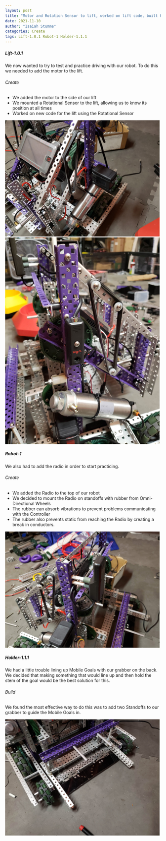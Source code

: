 ```yaml
---
layout: post
title: "Motor and Rotation Sensor to lift, worked on lift code, built holder 1.1.1,and mounted radio"
date: 2021-11-10
author: "Isaiah Stumme"
categories: Create 
tags: Lift-1.0.1 Robot-1 Holder-1.1.1
---
```

##### Lift-1.0.1
 
We now wanted to try to test and practice driving with our robot. To do this we needed to add the motor to the lift. 
 
###### Create
 
- We added the motor to the side of our lift
- We mounted a Rotational Sensor to the lift, allowing us to know its position at all times
- Worked on new code for the lift using the Rotational Sensor
<img class="responsive-img" width="500" src="/assets/pics/Photos-001/20211110_214504.jpg">
<img class="responsive-img" width="500" src="/assets/pics/Photos-001/20211110_214457.jpg">
 
##### Robot-1
 
We also had to add the radio in order to start practicing.
 
###### Create
 
- We added the Radio to the top of our robot
- We decided to mount the Radio on standoffs with rubber from Omni-Directional Wheels
- The rubber can absorb vibrations to prevent problems communicating with the Controller
- The rubber also prevents static from reaching the Radio by creating a break in conductors. 
 
<img class="responsive-img" width="500" src="/assets/pics/Photos-001/20211110_214425.jpg">

##### Holder-1.1.1

We had a little trouble lining up Mobile Goals with our grabber on the back. We decided that making something that would line up and then hold the stem of the goal would be the best solution for this.

###### Build

We found the most effective way to do this was to add two Standoffs to our grabber to guide the Mobile Goals in.

<img class="responsive-img" width="500" src="/assets/pics/Photos-001/20211110_214440.jpg">

